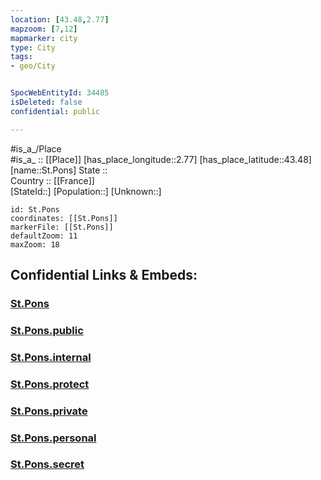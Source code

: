 ```yaml
---
location: [43.48,2.77] 
mapzoom: [7,12] 
mapmarker: city 
type: City
tags:
- geo/City


SpocWebEntityId: 34485
isDeleted: false
confidential: public

---
```

#is_a_/Place  
#is_a_ :: [[Place]] 
[has_place_longitude::2.77] 
[has_place_latitude::43.48] 
[name::St.Pons] 
State ::  
Country :: [[France]]  
[StateId::] 
[Population::] 
[Unknown::] 


```leaflet
id: St.Pons
coordinates: [[St.Pons]] 
markerFile: [[St.Pons]] 
defaultZoom: 11 
maxZoom: 18
```


## Confidential Links & Embeds: 

### [St.Pons](/_Standards/Earth/Continent/Europe/Europe~West/France/regions~France/Occitanie/departments~Occitanie/Hérault/communes~Hérault/Béziers/cities~Béziers/St.Pons.md) 

### [St.Pons.public](/_public/Earth/Continent/Europe/Europe~West/France/regions~France/Occitanie/departments~Occitanie/Hérault/communes~Hérault/Béziers/cities~Béziers/St.Pons.public.md) 

### [St.Pons.internal](/_internal/Earth/Continent/Europe/Europe~West/France/regions~France/Occitanie/departments~Occitanie/Hérault/communes~Hérault/Béziers/cities~Béziers/St.Pons.internal.md) 

### [St.Pons.protect](/_protect/Earth/Continent/Europe/Europe~West/France/regions~France/Occitanie/departments~Occitanie/Hérault/communes~Hérault/Béziers/cities~Béziers/St.Pons.protect.md) 

### [St.Pons.private](/_private/Earth/Continent/Europe/Europe~West/France/regions~France/Occitanie/departments~Occitanie/Hérault/communes~Hérault/Béziers/cities~Béziers/St.Pons.private.md) 

### [St.Pons.personal](/_personal/Earth/Continent/Europe/Europe~West/France/regions~France/Occitanie/departments~Occitanie/Hérault/communes~Hérault/Béziers/cities~Béziers/St.Pons.personal.md) 

### [St.Pons.secret](/_secret/Earth/Continent/Europe/Europe~West/France/regions~France/Occitanie/departments~Occitanie/Hérault/communes~Hérault/Béziers/cities~Béziers/St.Pons.secret.md)

